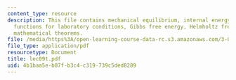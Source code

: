 ```yaml
---
content_type: resource
description: This file contains mechanical equilibrium, internal energy, thermodynamic
  functions for laboratory conditions, Gibbs free energy, Helmholtz free energy and
  mathematical theorems.
file: /media/https%3A/open-learning-course-data-rc.s3.amazonaws.com/3-012-fundamentals-of-materials-science-fall-2005/4b1baa5eb07fb3c4c319739c5ded8289_lec09t.pdf
file_type: application/pdf
resourcetype: Document
title: lec09t.pdf
uid: 4b1baa5e-b07f-b3c4-c319-739c5ded8289
---
```

